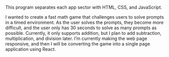 This program separates each app sector with HTML, CSS, and JavaScript.

I wanted to create a fast math game that challenges users to solve prompts in a timed environment. 
As the user solves the prompts, they become more difficult, and the user only has 30 seconds to solve as many prompts as possible.
Currently, it only supports addition, but I plan to add subtraction, multiplication, and division later. 
I’m currently making the web page responsive, and then I will be converting the game into a single page application using React.
